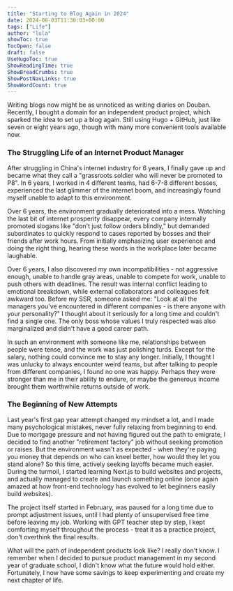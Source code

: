 ```yaml
---
title: "Starting to Blog Again in 2024"
date: 2024-08-03T11:30:03+00:00
tags: ["Life"]
author: "lula"
showToc: true
TocOpen: false
draft: false
UseHugoToc: true
ShowReadingTime: true
ShowBreadCrumbs: true
ShowPostNavLinks: true
ShowWordCount: true
---
```


Writing blogs now might be as unnoticed as writing diaries on Douban. Recently, I bought a domain for an independent product project, which sparked the idea to set up a blog again. Still using Hugo + GitHub, just like seven or eight years ago, though with many more convenient tools available now.

### The Struggling Life of an Internet Product Manager

After struggling in China's internet industry for 6 years, I finally gave up and became what they call a "grassroots soldier who will never be promoted to P8". In 6 years, I worked in 4 different teams, had 6-7-8 different bosses, experienced the last glimmer of the internet boom, and increasingly found myself unable to adapt to this environment.

Over 6 years, the environment gradually deteriorated into a mess. Watching the last bit of internet prosperity disappear, every company internally promoted slogans like "don't just follow orders blindly," but demanded subordinates to quickly respond to cases reported by bosses and their friends after work hours. From initially emphasizing user experience and doing the right thing, hearing these words in the workplace later became laughable.

Over 6 years, I also discovered my own incompatibilities - not aggressive enough, unable to handle gray areas, unable to compete for work, unable to push others with deadlines. The result was internal conflict leading to emotional breakdown, while external collaborators and colleagues felt awkward too. Before my SSR, someone asked me: "Look at all the managers you've encountered in different companies - is there anyone with your personality?" I thought about it seriously for a long time and couldn't find a single one. The only boss whose values I truly respected was also marginalized and didn't have a good career path.

In such an environment with someone like me, relationships between people were tense, and the work was just polishing turds. Except for the salary, nothing could convince me to stay any longer. Initially, I thought I was unlucky to always encounter weird teams, but after talking to people from different companies, I found no one was happy. Perhaps they were stronger than me in their ability to endure, or maybe the generous income brought them worthwhile returns outside of work.

### The Beginning of New Attempts

Last year's first gap year attempt changed my mindset a lot, and I made many psychological mistakes, never fully relaxing from beginning to end. Due to mortgage pressure and not having figured out the path to emigrate, I decided to find another "retirement factory" job without seeking promotion or raises. But the environment wasn't as expected - when they're paying you money that depends on who can kneel better, how would they let you stand alone? So this time, actively seeking layoffs became much easier. During the turmoil, I started learning Next.js to build websites and projects, and actually managed to create and launch something online (once again amazed at how front-end technology has evolved to let beginners easily build websites).

The project itself started in February, was paused for a long time due to prompt adjustment issues, until I had plenty of unsupervised free time before leaving my job. Working with GPT teacher step by step, I kept comforting myself throughout the process - treat it as a practice project, don't overthink the final results.

What will the path of independent products look like? I really don't know. I remember when I decided to pursue product management in my second year of graduate school, I didn't know what the future would hold either. Fortunately, I now have some savings to keep experimenting and create my next chapter of life.